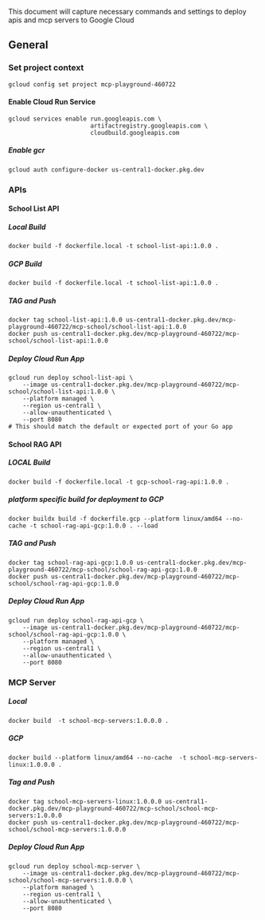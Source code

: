 This document will capture necessary commands and settings to deploy apis and mcp servers to Google Cloud

## General

### Set project context

```
gcloud config set project mcp-playground-460722
```

#### Enable Cloud Run Service

```
gcloud services enable run.googleapis.com \
                       artifactregistry.googleapis.com \
                       cloudbuild.googleapis.com
```

##### Enable gcr

```
gcloud auth configure-docker us-central1-docker.pkg.dev
```

### APIs

#### School List API

##### Local Build

```
docker build -f dockerfile.local -t school-list-api:1.0.0 .
```

##### GCP Build

```
docker build -f dockerfile.local -t school-list-api:1.0.0 .
```

##### TAG and Push

```
docker tag school-list-api:1.0.0 us-central1-docker.pkg.dev/mcp-playground-460722/mcp-school/school-list-api:1.0.0
docker push us-central1-docker.pkg.dev/mcp-playground-460722/mcp-school/school-list-api:1.0.0
```

##### Deploy Cloud Run App

```
gcloud run deploy school-list-api \
    --image us-central1-docker.pkg.dev/mcp-playground-460722/mcp-school/school-list-api:1.0.0 \
    --platform managed \
    --region us-central1 \
    --allow-unauthenticated \
    --port 8080
# This should match the default or expected port of your Go app
```

#### School RAG API

##### LOCAL Build

```
docker build -f dockerfile.local -t gcp-school-rag-api:1.0.0 .
```

##### platform specific build for deployment to GCP

```
docker buildx build -f dockerfile.gcp --platform linux/amd64 --no-cache -t school-rag-api-gcp:1.0.0 . --load
```

##### TAG and Push

```
docker tag school-rag-api-gcp:1.0.0 us-central1-docker.pkg.dev/mcp-playground-460722/mcp-school/school-rag-api-gcp:1.0.0
docker push us-central1-docker.pkg.dev/mcp-playground-460722/mcp-school/school-rag-api-gcp:1.0.0
```

##### Deploy Cloud Run App

```
gcloud run deploy school-rag-api-gcp \
    --image us-central1-docker.pkg.dev/mcp-playground-460722/mcp-school/school-rag-api-gcp:1.0.0 \
    --platform managed \
    --region us-central1 \
    --allow-unauthenticated \
    --port 8080
```

### MCP Server

##### Local

```
docker build  -t school-mcp-servers:1.0.0.0 .
```

##### GCP

```
docker build --platform linux/amd64 --no-cache  -t school-mcp-servers-linux:1.0.0.0 .
```

##### Tag and Push

```
docker tag school-mcp-servers-linux:1.0.0.0 us-central1-docker.pkg.dev/mcp-playground-460722/mcp-school/school-mcp-servers:1.0.0.0
docker push us-central1-docker.pkg.dev/mcp-playground-460722/mcp-school/school-mcp-servers:1.0.0.0
```

##### Deploy Cloud Run App

```
gcloud run deploy school-mcp-server \
    --image us-central1-docker.pkg.dev/mcp-playground-460722/mcp-school/school-mcp-servers:1.0.0.0 \
    --platform managed \
    --region us-central1 \
    --allow-unauthenticated \
    --port 8080
```
